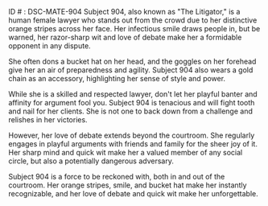 ID # : DSC-MATE-904
Subject 904, also known as "The Litigator," is a human female lawyer who stands out from the crowd due to her distinctive orange stripes across her face. Her infectious smile draws people in, but be warned, her razor-sharp wit and love of debate make her a formidable opponent in any dispute.

She often dons a bucket hat on her head, and the goggles on her forehead give her an air of preparedness and agility. Subject 904 also wears a gold chain as an accessory, highlighting her sense of style and power.

While she is a skilled and respected lawyer, don't let her playful banter and affinity for argument fool you. Subject 904 is tenacious and will fight tooth and nail for her clients. She is not one to back down from a challenge and relishes in her victories.

However, her love of debate extends beyond the courtroom. She regularly engages in playful arguments with friends and family for the sheer joy of it. Her sharp mind and quick wit make her a valued member of any social circle, but also a potentially dangerous adversary.

Subject 904 is a force to be reckoned with, both in and out of the courtroom. Her orange stripes, smile, and bucket hat make her instantly recognizable, and her love of debate and quick wit make her unforgettable.